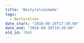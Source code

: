 ```yaml
---
title: 'Bestyrelsesmøde'
tags:
  - Bestyrelsen
date_start: "2018-08-20T17:30:00"
date_end: "2018-08-20T19:30:00"
old_id: 7045
---
```

